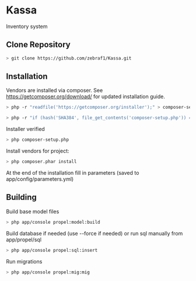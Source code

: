 Kassa
=====

Inventory system

Clone Repository
----------------

```bash
> git clone https://github.com/zebraf1/Kassa.git
```

Installation
------------

Vendors are installed via composer. See https://getcomposer.org/download/ for updated installation guide.

```bash
> php -r "readfile('https://getcomposer.org/installer');" > composer-setup.php

> php -r "if (hash('SHA384', file_get_contents('composer-setup.php')) === '781c98992e23d4a5ce559daf0170f8a9b3b91331ddc4a3fa9f7d42b6d981513cdc1411730112495fbf9d59cffbf20fb2') { echo 'Installer verified'; } else { echo 'Installer corrupt'; unlink('composer-setup.php'); }"
```

Installer verified

```bash
> php composer-setup.php
```

Install vendors for project:
```bash
> php composer.phar install
```

At the end of the installation fill in parameters (saved to app/config/parameters.yml)


Building
--------

Build base model files

```bash
> php app/console propel:model:build
```

Build database if needed (use --force if needed) or run sql manually from app/propel/sql
```bash
> php app/console propel:sql:insert
```

Run migrations
```bash
> php app/console propel:mig:mig
```
